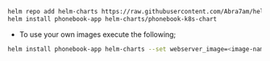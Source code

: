 ```bash
helm repo add helm-charts https://raw.githubusercontent.com/Abra7am/helm-charts/main
helm install phonebook-app helm-charts/phonebook-k8s-chart
```

- To use your own images execute the following;


```bash
helm install phonebook-app helm-charts --set webserver_image=<image-name>  --set result_server=<image-name>
```



